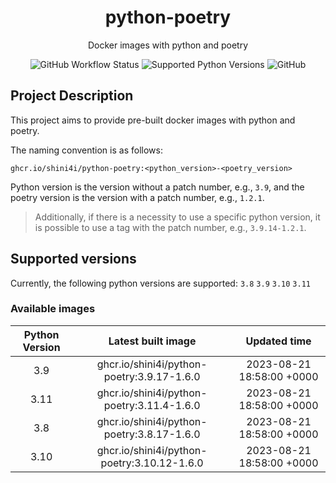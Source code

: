 <div align="center">

# python-poetry

Docker images with python and poetry

![GitHub Workflow Status](https://img.shields.io/github/actions/workflow/status/shini4i/docker-python-poetry/update_readme.yml?branch=main&style=plastic)
![Supported Python Versions](https://img.shields.io/badge/python-3.8%20%7C%203.9%20%7C%203.10%20%7C%203.11-blue?style=plastic)
![GitHub](https://img.shields.io/github/license/shini4i/python-poetry?style=plastic)

</div>

## Project Description

This project aims to provide pre-built docker images with python and poetry.

The naming convention is as follows:
```
ghcr.io/shini4i/python-poetry:<python_version>-<poetry_version>
```
Python version is the version without a patch number, e.g., `3.9`, and the poetry version is the version with a patch number, e.g., `1.2.1`.

> Additionally, if there is a necessity to use a specific python version, it is possible to use a tag with the patch number, e.g., `3.9.14-1.2.1`.

## Supported versions

Currently, the following python versions are supported: `3.8` `3.9` `3.10` `3.11`

### Available images
<!-- table_start -->
| Python Version |              Latest built image             |        Updated time       |
|:--------------:|:-------------------------------------------:|:-------------------------:|
|      3.9       |  ghcr.io/shini4i/python-poetry:3.9.17-1.6.0 | 2023-08-21 18:58:00 +0000 |
|      3.11      |  ghcr.io/shini4i/python-poetry:3.11.4-1.6.0 | 2023-08-21 18:58:00 +0000 |
|      3.8       |  ghcr.io/shini4i/python-poetry:3.8.17-1.6.0 | 2023-08-21 18:58:00 +0000 |
|      3.10      | ghcr.io/shini4i/python-poetry:3.10.12-1.6.0 | 2023-08-21 18:58:00 +0000 |
<!-- table_end -->

